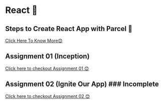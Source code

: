 # React 🚀
## Steps to Create React App with Parcel 🚀
<a href="https://github.com/vaibhav1281/Namaste-React/blob/main/React-Day-2/Notes/README.md">Click Here To Know More😊</a>

## Assignment 01 (Inception)
<a href="https://github.com/vaibhav1281/Namaste-React/blob/main/React-Day-1/README.md">Click here to checkout Assignment 01 😊</a>
## Assignment 02 (Ignite Our App) ### Incomplete
<a href="https://github.com/vaibhav1281/Namaste-React/blob/main/React-Day-2/README.md">Click here to checkout Assignment 02 😊</a>


